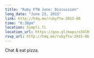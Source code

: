 ```yaml
---
title: "Ruby FTW June: Discussion"
long_date: "June 23, 2015"
link: http://h4q.me/rubyftw-2015-06
time: "6:30pm"
location: Simpli.fi
location_url: https://goo.gl/maps/o34lH
rsvp_url: http://h4q.me/rubyftw-2015-06
---
```


Chat & eat pizza.

